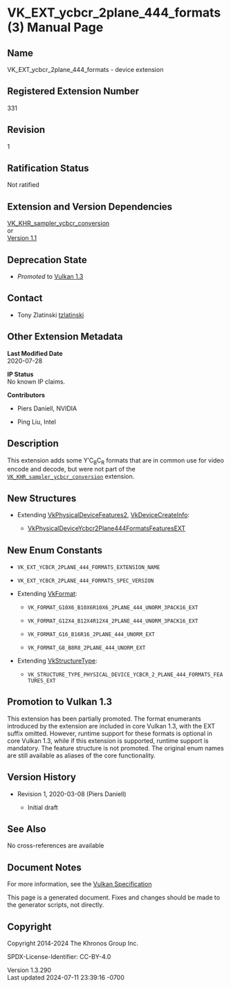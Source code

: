 # VK_EXT_ycbcr_2plane_444_formats(3) Manual Page

## Name

VK_EXT_ycbcr_2plane_444_formats - device extension



## <a href="#_registered_extension_number" class="anchor"></a>Registered Extension Number

331

## <a href="#_revision" class="anchor"></a>Revision

1

## <a href="#_ratification_status" class="anchor"></a>Ratification Status

Not ratified

## <a href="#_extension_and_version_dependencies" class="anchor"></a>Extension and Version Dependencies

[VK_KHR_sampler_ycbcr_conversion](https://registry.khronos.org/vulkan/specs/1.3-extensions/man/html/VK_KHR_sampler_ycbcr_conversion.html)  
or  
[Version 1.1](#versions-1.1)  

## <a href="#_deprecation_state" class="anchor"></a>Deprecation State

- *Promoted* to <a
  href="https://registry.khronos.org/vulkan/specs/1.3-extensions/html/vkspec.html#versions-1.3-promotions"
  target="_blank" rel="noopener">Vulkan 1.3</a>

## <a href="#_contact" class="anchor"></a>Contact

- Tony Zlatinski <a
  href="https://github.com/KhronosGroup/Vulkan-Docs/issues/new?body=%5BVK_EXT_ycbcr_2plane_444_formats%5D%20@tzlatinski%0A*Here%20describe%20the%20issue%20or%20question%20you%20have%20about%20the%20VK_EXT_ycbcr_2plane_444_formats%20extension*"
  target="_blank" rel="nofollow noopener"><em></em>tzlatinski</a>

## <a href="#_other_extension_metadata" class="anchor"></a>Other Extension Metadata

**Last Modified Date**  
2020-07-28

**IP Status**  
No known IP claims.

**Contributors**  
- Piers Daniell, NVIDIA

- Ping Liu, Intel

## <a href="#_description" class="anchor"></a>Description

This extension adds some Y′C<sub>B</sub>C<sub>R</sub> formats that are
in common use for video encode and decode, but were not part of the
[`VK_KHR_sampler_ycbcr_conversion`](https://registry.khronos.org/vulkan/specs/1.3-extensions/man/html/VK_KHR_sampler_ycbcr_conversion.html)
extension.

## <a href="#_new_structures" class="anchor"></a>New Structures

- Extending [VkPhysicalDeviceFeatures2](https://registry.khronos.org/vulkan/specs/1.3-extensions/man/html/VkPhysicalDeviceFeatures2.html),
  [VkDeviceCreateInfo](https://registry.khronos.org/vulkan/specs/1.3-extensions/man/html/VkDeviceCreateInfo.html):

  - [VkPhysicalDeviceYcbcr2Plane444FormatsFeaturesEXT](https://registry.khronos.org/vulkan/specs/1.3-extensions/man/html/VkPhysicalDeviceYcbcr2Plane444FormatsFeaturesEXT.html)

## <a href="#_new_enum_constants" class="anchor"></a>New Enum Constants

- `VK_EXT_YCBCR_2PLANE_444_FORMATS_EXTENSION_NAME`

- `VK_EXT_YCBCR_2PLANE_444_FORMATS_SPEC_VERSION`

- Extending [VkFormat](https://registry.khronos.org/vulkan/specs/1.3-extensions/man/html/VkFormat.html):

  - `VK_FORMAT_G10X6_B10X6R10X6_2PLANE_444_UNORM_3PACK16_EXT`

  - `VK_FORMAT_G12X4_B12X4R12X4_2PLANE_444_UNORM_3PACK16_EXT`

  - `VK_FORMAT_G16_B16R16_2PLANE_444_UNORM_EXT`

  - `VK_FORMAT_G8_B8R8_2PLANE_444_UNORM_EXT`

- Extending [VkStructureType](https://registry.khronos.org/vulkan/specs/1.3-extensions/man/html/VkStructureType.html):

  - `VK_STRUCTURE_TYPE_PHYSICAL_DEVICE_YCBCR_2_PLANE_444_FORMATS_FEATURES_EXT`

## <a href="#_promotion_to_vulkan_1_3" class="anchor"></a>Promotion to Vulkan 1.3

This extension has been partially promoted. The format enumerants
introduced by the extension are included in core Vulkan 1.3, with the
EXT suffix omitted. However, runtime support for these formats is
optional in core Vulkan 1.3, while if this extension is supported,
runtime support is mandatory. The feature structure is not promoted. The
original enum names are still available as aliases of the core
functionality.

## <a href="#_version_history" class="anchor"></a>Version History

- Revision 1, 2020-03-08 (Piers Daniell)

  - Initial draft

## <a href="#_see_also" class="anchor"></a>See Also

No cross-references are available

## <a href="#_document_notes" class="anchor"></a>Document Notes

For more information, see the <a
href="https://registry.khronos.org/vulkan/specs/1.3-extensions/html/vkspec.html#VK_EXT_ycbcr_2plane_444_formats"
target="_blank" rel="noopener">Vulkan Specification</a>

This page is a generated document. Fixes and changes should be made to
the generator scripts, not directly.

## <a href="#_copyright" class="anchor"></a>Copyright

Copyright 2014-2024 The Khronos Group Inc.

SPDX-License-Identifier: CC-BY-4.0

Version 1.3.290  
Last updated 2024-07-11 23:39:16 -0700
